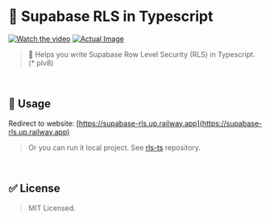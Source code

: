 # 🧶 Supabase RLS in Typescript

[![Watch the video](https://i.imgur.com/PbNDm4h.png)](https://i.imgur.com/PbNDm4h.png)
[![Actual Image](https://i.imgur.com/zL7gDzO.png)](https://i.imgur.com/zL7gDzO.png)

> 📜 Helps you write Supabase Row Level Security (RLS) in Typescript. (\* plv8)

<br />

## 🚀 Usage

Redirect to website: [https://supabase-rls.up.railway.app](https://supabase-rls.up.railway.app)

> Or you can run it local project. See [rls-ts](https://github.com/hmmhmmhm/rls-ts) repository.

<br />

## ✅ License

> MIT Licensed.
